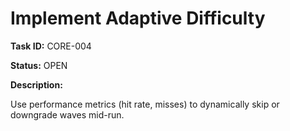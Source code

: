 # Implement Adaptive Difficulty

**Task ID:** CORE-004

**Status:** OPEN

**Description:**

Use performance metrics (hit rate, misses) to dynamically skip or downgrade waves mid-run.

